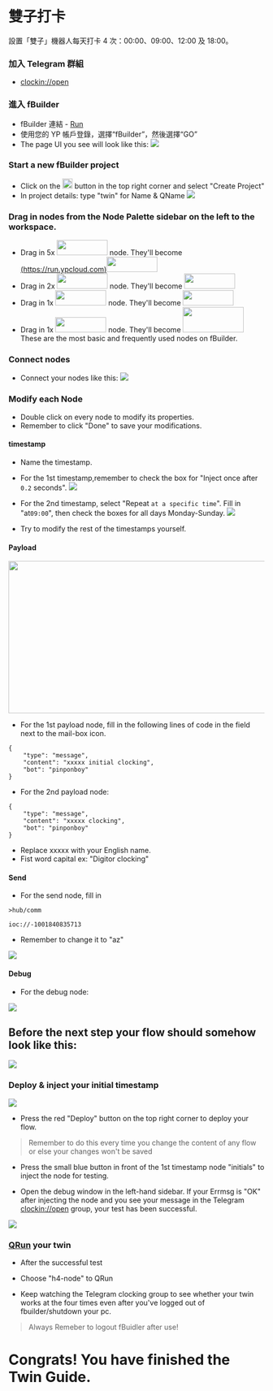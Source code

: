 # 雙子打卡
設置「雙子」機器人每天打卡 4 次：00:00、09:00、12:00 及 18:00。

### 加入 Telegram 群組
* [clockin://open](https://t.me/clockin_open)

### 進入 fBuilder
* fBuilder 連結 - [Run](https://run.ypcloud.com)
* 使用您的 YP 帳戶登錄，選擇“fBuilder”，然後選擇“GO”
* The page UI you see will look like this: 
[<img src="https://i.imgur.com/i8YrWeI.jpg">](https://run.ypcloud.com)

### Start a new fBuilder project 
* Click on the <img src="https://i.imgur.com/66dK5wO.png" width=20 height=20> button in the top right corner and select "Create Project" 
* In project details: type "twin" for Name & QName
[<img src="https://i.imgur.com/jspv6Fy.png">](https://run.ypcloud.com)

### Drag in nodes from the Node Palette sidebar on the left to the workspace. 
* Drag in 5x [<img src="https://i.imgur.com/dcq5SnC.png" width=100 height=30>](https://run.ypcloud.com) node. They'll become [(https://run.ypcloud.com)<img src="https://i.imgur.com/UOdTwVI.png" width=100 height=30>](https://run.ypcloud.com)
* Drag in 2x [<img src="https://i.imgur.com/Qzisc1K.png" width=100 height=30>](https://run.ypcloud.com) node. They'll become [<img src="https://i.imgur.com/hpUnuGs.png" width=100 height=30>](https://run.ypcloud.com)
* Drag in 1x [<img src="https://i.imgur.com/1664YQI.png" width=100 height=30>](https://run.ypcloud.com) node. They'll become [<img src="https://i.imgur.com/BUNoE2p.png" width=100 height=30>](https://run.ypcloud.com)
* Drag in 1x [<img src="https://i.imgur.com/6vCZIev.png" width=100 height=30>](https://run.ypcloud.com) node. They'll become [<img src="https://i.imgur.com/ocPKneJ.png" width=120 height=50>](https://run.ypcloud.com)
These are the most basic and frequently used nodes on fBuilder.

### Connect nodes
* Connect your nodes like this:
[<img src="https://i.imgur.com/uDfxHLv.png">](https://run.ypcloud.com)
 
### Modify each Node

* Double click on every node to modify its properties.
* Remember to click "Done" to save your modifications. 

#### timestamp

* Name the timestamp.
* For the 1st timestamp,remember to check the box for "Inject once after `0.2` seconds".
[<img src="https://i.imgur.com/XSxu5vX.png">](https://run.ypcloud.com)


* For the 2nd timestamp, select "Repeat `at a specific time`". Fill in "at`09:00`", then check the boxes for all days Monday-Sunday.
[<img src="https://i.imgur.com/kAmxGdU.png">](https://run.ypcloud.com)

* Try to modify the rest of the timestamps yourself.

#### Payload

[<img src="https://i.imgur.com/1M8lEsY.png" width=700 height=300>](https://run.ypcloud.com)

* For the 1st payload node, fill in the following lines of code in the field next to the mail-box icon.

```
{
    "type": "message", 
    "content": "xxxxx initial clocking", 
    "bot": "pinponboy"
}
```

* For the 2nd payload node:

```
{
    "type": "message", 
    "content": "xxxxx clocking", 
    "bot": "pinponboy"
}
```

* Replace xxxxx with your English name.
* Fist word capital ex: "Digitor clocking"

#### Send

* For the send node, fill in

```
>hub/comm
```
```
ioc://-1001840835713
```

* Remember to change it to "az"

[<img src="https://i.imgur.com/MwtSk1g.jpg">](https://run.ypcloud.com)

#### Debug

* For the debug node:

[<img src="https://i.imgur.com/4EayyVC.png">](https://run.ypcloud.com)

## Before the next step your flow should somehow look like this:

[<img src="https://i.imgur.com/DS4ZGwy.png">](https://run.ypcloud.com)


### Deploy & inject your initial timestamp 

[<img src="https://i.imgur.com/Q6b3Ljd.png">](https://run.ypcloud.com)

* Press the red "Deploy" button on the top right corner to deploy your flow. 
> Remember to do this every time you change the content of any flow or else your changes won't be saved

* Press the small blue button in front of the 1st timestamp node "initials" to inject the node for testing.

* Open the debug window in the left-hand sidebar. If your Errmsg is "OK" after injecting the node and you see your message in the Telegram [clockin://open](https://t.me/clockin_open) group, your test has been successful.

[<img src="https://i.imgur.com/TBBg4ZD.png">](https://run.ypcloud.com)

### [QRun](https://github.com/motebus/ultrabook/blob/main/Ultranet%20Apps/fBuilder/qrun.md) your twin
* After the successful test

* Choose "h4-node" to QRun

* Keep watching the Telegram clocking group to see whether your twin works at the four times even after you've logged out of fbuilder/shutdown your pc. 

> Always Remeber to logout fBuidler after use!

# Congrats! You have finished the Twin Guide.
